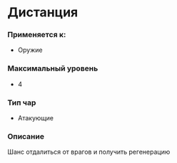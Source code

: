 # Дистанция

### Применяется к:

* Оружие

### Максимальный уровень&#x20;

* 4

### Тип чар

* Атакующие

### Описание

Шанс отдалиться от врагов и получить регенерацию&#x20;
